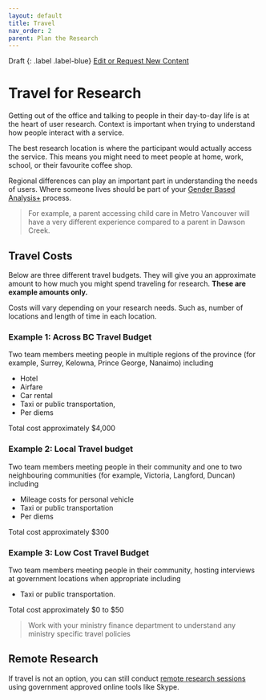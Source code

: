 ```yaml
---
layout: default
title: Travel
nav_order: 2
parent: Plan the Research
---
```


Draft
{: .label .label-blue}
[Edit or Request New Content](https://github.com/bcgov/user-research-guide/issues/new/choose)

# Travel for Research

Getting out of the office and talking to people in their day-to-day life is at the heart of user research. Context is important when trying to understand how people interact with a service.

The best research location is where the participant would actually access the service. This means you might need to meet people at home, work, school, or their favourite coffee shop.

Regional differences can play an important part in understanding the needs of users. Where someone lives should be part of your [Gender Based Analysis+](https://bcgov.github.io/user-research-guide/planning-research/#gender-based-analysis-in-research) process.

> For example, a parent accessing child care in Metro Vancouver will have a very different experience compared to a parent in Dawson Creek.

## Travel Costs

Below are three different travel budgets. They will give you an approximate amount to how much you might spend traveling for research. **These are example amounts only.**

Costs will vary depending on your research needs. Such as, number of locations and length of time in each location.

### Example 1: Across BC Travel Budget
Two team members meeting people in multiple regions of the province (for example, Surrey, Kelowna, Prince George, Nanaimo) including

- Hotel
- Airfare
- Car rental
- Taxi or public transportation,
- Per diems

Total cost approximately $4,000

### Example 2: Local Travel budget
Two team members meeting people in their community and one to two neighbouring communities (for example, Victoria, Langford, Duncan) including

- Mileage costs for personal vehicle
- Taxi or public transportation
- Per diems

Total cost approximately $300

### Example 3: Low Cost Travel Budget
Two team members meeting people in their community, hosting interviews at government locations when appropriate including

- Taxi or public transportation.

Total cost approximately $0 to $50

> Work with your ministry finance department to understand any ministry specific travel policies

## Remote Research

If travel is not an option, you can still conduct [remote research sessions](https://bcgov.github.io/user-research-guide/activities/remote-research.html) using government approved online tools like Skype.
